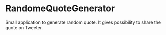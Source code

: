 # RandomeQuoteGenerator
Small application to generate random quote. 
It gives possibility to share the quote on Tweeter.
